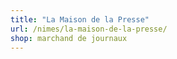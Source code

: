 ```yaml
---
title: "La Maison de la Presse"
url: /nimes/la-maison-de-la-presse/
shop: marchand de journaux
---
```

